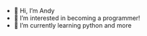 - 👋 Hi, I’m Andy
- 👀 I’m interested in becoming a programmer!
- 🌱 I’m currently learning python and more


